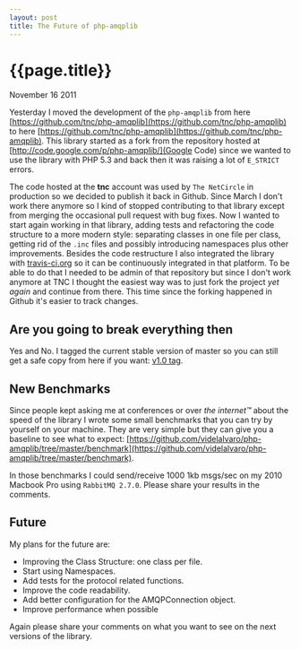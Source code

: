 ```yaml
---
layout: post
title: The Future of php-amqplib
---
```


# {{page.title}} #

<span class="meta">November 16 2011</span>

Yesterday I moved the development of the `php-amqplib` from here [https://github.com/tnc/php-amqplib](https://github.com/tnc/php-amqplib) to here [https://github.com/tnc/php-amqplib](https://github.com/tnc/php-amqplib). This library started as a fork from the repository hosted at [http://code.google.com/p/php-amqplib/](Google Code) since we wanted to use the library with PHP 5.3 and back then it was raising a lot of `E_STRICT` errors.

The code hosted at the __tnc__ account was used by `The NetCircle` in production so we decided to publish it back in Github. Since March I don't work there anymore so I kind of stopped contributing to that library except from merging the occasional pull request with bug fixes. Now I wanted to start again working in that library, adding tests and refactoring the code structure to a more modern style: separating classes in one file per class, getting rid of the `.inc` files and possibly introducing namespaces plus other improvements. Besides the code restructure I also integrated the library with [travis-ci.org](http://travis-ci.org/#!/videlalvaro/php-amqplib) so it can be continuously integrated in that platform. To be able to do that I needed to be admin of that repository but since I don't work anymore at TNC I thought the easiest way was to just fork the project _yet again_ and continue from there. This time since the forking happened in Github it's easier to track changes.

## Are you going to break everything then ##

Yes and No. I tagged the current stable version of master so you can still get a safe copy from here if you want: [v1.0 tag](https://github.com/videlalvaro/php-amqplib/zipball/v1.0).

## New Benchmarks ##

Since people kept asking me at conferences or over _the internet™_ about the speed of the library I wrote some small benchmarks that you can try by yourself on your machine. They are very simple but they can give you a baseline to see what to expect: [https://github.com/videlalvaro/php-amqplib/tree/master/benchmark](https://github.com/videlalvaro/php-amqplib/tree/master/benchmark).

In those benchmarks I could send/receive 1000 1kb msgs/sec on my 2010 Macbook Pro using `RabbitMQ 2.7.0`. Please share your results in the comments.

## Future ##

My plans for the future are:

* Improving the Class Structure: one class per file.
* Start using Namespaces.
* Add tests for the protocol related functions.
* Improve the code readability.
* Add better configuration for the AMQPConnection object.
* Improve performance when possible

Again please share your comments on what you want to see on the next versions of the library.